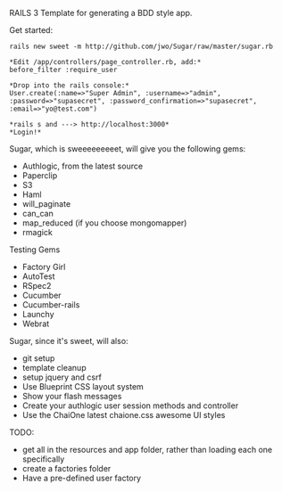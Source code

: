 RAILS 3 Template for generating a BDD style app.

Get started:

	rails new sweet -m http://github.com/jwo/Sugar/raw/master/sugar.rb

	*Edit /app/controllers/page_controller.rb, add:*
	before_filter :require_user

	*Drop into the rails console:*
	User.create(:name=>"Super Admin", :username=>"admin", :password=>"supasecret", :password_confirmation=>"supasecret", :email=>"yo@test.com")

	*rails s and ---> http://localhost:3000*
	*Login!*
		

Sugar, which is sweeeeeeeeet, will give you the following gems:

* Authlogic, from the latest source
* Paperclip
* S3
* Haml
* will_paginate
* can_can
* map_reduced (if you choose mongomapper)
* rmagick

Testing Gems

* Factory Girl
* AutoTest
* RSpec2
* Cucumber
* Cucumber-rails
* Launchy
* Webrat

Sugar, since it's sweet, will also:

* git setup
* template cleanup
* setup jquery and csrf
* Use Blueprint CSS layout system
* Show your flash messages
* Create your authlogic user session methods and controller
* Use the ChaiOne latest chaione.css awesome UI styles

TODO:

* get all in the resources and app folder, rather than loading each one specifically
* create a factories folder
* Have a pre-defined user factory